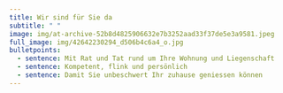 ```yaml
---
title: Wir sind für Sie da
subtitle: " "
image: img/at-archive-52b8d4825906632e7b3252aad33f37de5e3a9581.jpeg
full_image: img/42642230294_d506b4c6a4_o.jpg
bulletpoints:
  - sentence: Mit Rat und Tat rund um Ihre Wohnung und Liegenschaft
  - sentence: Kompetent, flink und persönlich
  - sentence: Damit Sie unbeschwert Ihr zuhause geniessen können
---
```

